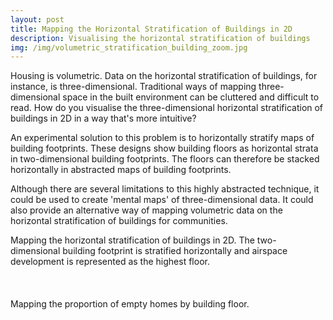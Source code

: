 ```yaml
---
layout: post
title: Mapping the Horizontal Stratification of Buildings in 2D
description: Visualising the horizontal stratification of buildings
img: /img/volumetric_stratification_building_zoom.jpg
---
```

  
Housing is volumetric. Data on the horizontal stratification of buildings, for instance, is three-dimensional. Traditional ways of mapping three-dimensional space in the built environment can be cluttered and difficult to read. How do you visualise the three-dimensional horizontal stratification of buildings in 2D in a way that's more intuitive?

An experimental solution to this problem is to horizontally stratify maps of building footprints. These designs show building floors as horizontal strata in two-dimensional building footprints. The floors can therefore be stacked horizontally in abstracted maps of building footprints.

Although there are several limitations to this highly abstracted technique, it could be used to create 'mental maps' of three-dimensional data. It could also provide an alternative way of mapping volumetric data on the horizontal stratification of buildings for communities.

<div class="col">
	<img class="col" src="{{ site.baseurl }}/img/volumetric_stratification_building_floors.jpg" alt="" title=""/>
</div>

<div class="col three caption">
	Mapping the horizontal stratification of buildings in 2D. The two-dimensional building footprint is stratified horizontally and airspace development is represented as the highest floor.
</div>

<div class="col">
	<img class="col" src="{{ site.baseurl }}/img/volumetric_stratification_building.jpg" alt="" title=""/>
</div>

<br>
<br>
<br>

<div class="col">
	<img class="col" src="{{ site.baseurl }}/img/volumetric_stratification_empty_homes.jpg" alt="" title=""/>
</div>

<div class="col three caption">
	Mapping the proportion of empty homes by building floor.
</div>
